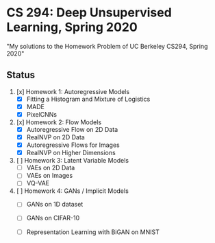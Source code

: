 # CS 294: Deep Unsupervised Learning, Spring 2020 

"My solutions to the Homework Problem of UC Berkeley CS294, Spring 2020"<br>

## Status
1. [x] Homework 1: Autoregressive Models
    * [x] Fitting a Histogram and Mixture of Logistics
    * [x] MADE
    * [x] PixelCNNs
2. [x] Homework 2: Flow Models
    * [x] Autoregressive Flow on 2D Data
    * [x] RealNVP on 2D Data
    * [x] Autoregressive Flows for Images
    * [x] RealNVP on Higher Dimensions
3. [ ] Homework 3: Latent Variable Models
    * [ ] VAEs on 2D Data
    * [ ] VAEs on Images
    * [ ] VQ-VAE
4. [ ] Homework 4: GANs / Implicit Models
    * [ ] GANs on 1D dataset
    * [ ] GANs on CIFAR-10
    * [ ] Representation Learning with BiGAN on MNIST

